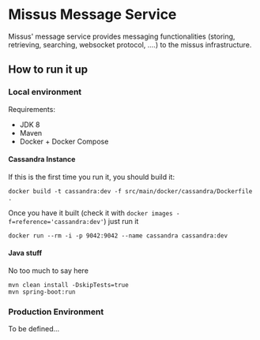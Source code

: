 # Missus Message Service
Missus' message service provides messaging functionalities (storing, retrieving, searching, websocket protocol, ....) to the missus infrastructure.

## How to run it up

### Local environment

Requirements:
* JDK 8
* Maven
* Docker + Docker Compose

#### Cassandra Instance
If this is the first time you run it, you should build it:
```
docker build -t cassandra:dev -f src/main/docker/cassandra/Dockerfile .
```

Once you have it built (check it with ``` docker images -f=reference='cassandra:dev' ```) just run it

```
docker run --rm -i -p 9042:9042 --name cassandra cassandra:dev
```

#### Java stuff
No too much to say here

``` 
mvn clean install -DskipTests=true
mvn spring-boot:run
```

### Production Environment
To be defined...
